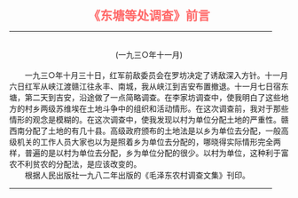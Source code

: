 <center><FONT style="FONT-SIZE: 16.5pt" COLOR="#FF6666" FACE="楷体_GB2312"><B>《东塘等处调查》前言</B></center></FONT>
<HR color="#EE9B73" size="1" width="94%">
<BR>
<center>(一九三○年十一月)</center>
<BR>
　　一九三○年十月三十日，红军前敌委员会在罗坊决定了诱敌深入方针。十一月六日红军从峡江渡赣江往永丰、南城，我从峡江到吉安布置撤退。十一月七日宿东塘，第二天到吉安，沿途做了一点简略调查。在李家坊调查中，使我明白了这些地方的村乡两级苏维埃在土地斗争中的组织和活动情形。在这次调查前，我对于那些情形的观念是模糊的。在这次调查中，使我发现以村为单位分配土地的严重性。赣西南分配了土地的有几十县。高级政府颁布的土地法是以乡为单位去分配，一般高级机关的工作人员大家也以为是照着乡为单位去分配的，哪晓得实际情形完全两样，普遍的是以村为单位去分配，乡为单位分配的很少。以村为单位，这种利于富农不利贫农的分配法，是应该改变的。
<BR>
　　根据人民出版社一九八二年出版的《毛泽东农村调查文集》刊印。
<HR color="#EE9B73" size="1" width="94%">

